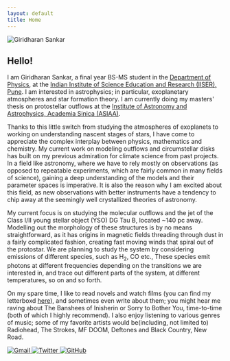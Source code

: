 ```yaml
---
layout: default
title: Home
---
```


<main>
    <div class="profile-container">
        <div class="image-paragraph-wrapper">
            <img src="{{ '/assets/images/profile-photo.jpg' | relative_url }}" alt="Giridharan Sankar" class="profile-picture">
            <div class="profile-text">
                <h2>Hello!</h2>
                <p>I am Giridharan Sankar, a final year BS-MS student in the <a href="https://www.iiserpune.ac.in/research/department/physics">Department of Physics</a>, at the <a href="https://www.iiserpune.ac.in/">Indian Institute of Science Education and Research (IISER), Pune</a>. I am interested in astrophysics; in particular, exoplanetary atmospheres and star formation theory. I am currently doing my masters' thesis on protostellar outflows at the <a href="https://www.asiaa.sinica.edu.tw/">Institute of Astronomy and Astrophysics, Academia Sinica (ASIAA)</a>.</p>
                <p>Thanks to this little switch from studying the atmospheres of exoplanets to working on understanding nascent stages of stars, I have come to appreciate the complex interplay between physics, mathematics and chemistry. My current work on modeling outflows and circumstellar disks has built on my previous admiration for climate science from past projects. In a field like astronomy, where we have to rely mostly on observations (as opposed to repeatable experiments, which are fairly common in many fields of science), gaining a deep understanding of the models and their parameter spaces is imperative. It is also the reason why I am excited about this field, as new observations with better instruments have a tendency to chip away at the seemingly well crystallized theories of astronomy.</p>
                <p>My current focus is on studying the molecular outflows and the jet of the Class I/II young stellar object (YSO) DG Tau B, located ~140 pc away. Modelling out the morphology of these structures is by no means straightforward, as it has origins in magnetic fields threading through dust in a fairly complicated fashion, creating fast moving winds that spiral out of the protostar. We are planning to study the system by considering emissions of different species, such as H<sub>2</sub>, CO etc., These species emit photons at different frequencies depending on the transitions we are interested in, and trace out different parts of the system, at different temperatures, so on and so forth.</p>
                <p>On my spare time, I like to read novels and watch films (you can find my letterboxd <a href="https://letterboxd.com/senku02/">here</a>), and sometimes even write about them; you might hear me raving about The Banshees of Inisherin or Sorry to Bother You, time-to-time (both of which I highly recommend). I also enjoy listening to various genres of music; some of my favorite artists would be(including, not limited to) Radiohead, The Strokes, MF DOOM, Deftones and Black Country, New Road.</p>
            </div>
        </div>
        <div class="social-links">
            <a href="mailto:giridharan.s@students.iiserpune.ac.in" aria-label="Email">
                <img src="{{ '/assets/icons/gmail.svg' | relative_url }}" alt="Gmail">
            </a>
            <a href="https://twitter.com/senkuishigami07" target="_blank" aria-label="Twitter">
                <img src="{{ '/assets/icons/twitter.svg' | relative_url }}" alt="Twitter">
            </a>
            <a href="https://github.com/giridharan-sankar" target="_blank" aria-label="GitHub">
                <img src="{{ '/assets/icons/github.svg' | relative_url }}" alt="GitHub">
            </a>
        </div>
    </div>
</main>
